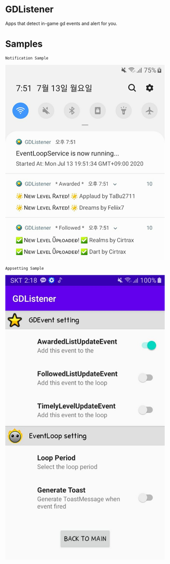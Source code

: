 # GDListener

Apps that detect in-game gd events and alert for you.

# Samples

```
Notification Sample
```

![s1](./samples/notification_sample.jpg)

```
Appsetting Sample
```

![s2](./samples/appsetting_sample.jpg)
